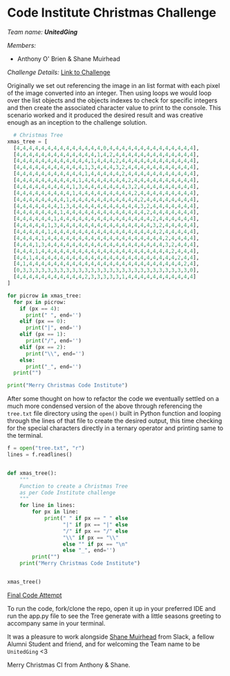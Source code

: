 # Code Institute Christmas Challenge

_Team name: **UnitedGing**_

_Members:_
* Anthony O' Brien & Shane Muirhead

_Challenge Details:_
[Link to Challenge](https://drive.google.com/file/d/1NkaNnGjKdxp1fvp6m9aCT2D-Rc3XKdD-/view)

Originally we set out referencing the image in an list format with each pixel of the image converted into an integer. Then using loops we would loop over the list objects and the objects indexes to check for specific integers and then create the associated character value to print to the console. 
This scenario worked and it produced the desired result and was creative enough as an inception to the challenge solution.
```python
  # Christmas Tree
xmas_tree = [
  [4,4,4,4,4,4,4,4,4,4,4,4,4,4,0,4,4,4,4,4,4,4,4,4,4,4,4,4,4],
  [4,4,4,4,4,4,4,4,4,4,4,4,4,1,4,2,4,4,4,4,4,4,4,4,4,4,4,4,4],
  [4,4,4,4,4,4,4,4,4,4,4,4,1,4,4,4,2,4,4,4,4,4,4,4,4,4,4,4,4],
  [4,4,4,4,4,4,4,4,4,4,4,1,3,4,4,4,3,2,4,4,4,4,4,4,4,4,4,4,4],
  [4,4,4,4,4,4,4,4,4,4,4,1,4,4,4,4,4,2,4,4,4,4,4,4,4,4,4,4,4],
  [4,4,4,4,4,4,4,4,4,4,1,4,4,4,4,4,4,4,2,4,4,4,4,4,4,4,4,4,4],
  [4,4,4,4,4,4,4,4,4,1,3,4,4,4,4,4,4,4,3,2,4,4,4,4,4,4,4,4,4],
  [4,4,4,4,4,4,4,4,4,1,4,4,4,4,4,4,4,4,4,2,4,4,4,4,4,4,4,4,4],
  [4,4,4,4,4,4,4,4,1,4,4,4,4,4,4,4,4,4,4,4,2,4,4,4,4,4,4,4,4],
  [4,4,4,4,4,4,4,1,3,4,4,4,4,4,4,4,4,4,4,4,3,2,4,4,4,4,4,4,4],
  [4,4,4,4,4,4,4,1,4,4,4,4,4,4,4,4,4,4,4,4,4,2,4,4,4,4,4,4,4],
  [4,4,4,4,4,4,1,4,4,4,4,4,4,4,4,4,4,4,4,4,4,4,2,4,4,4,4,4,4],
  [4,4,4,4,4,1,3,4,4,4,4,4,4,4,4,4,4,4,4,4,4,4,3,2,4,4,4,4,4],
  [4,4,4,4,4,1,4,4,4,4,4,4,4,4,4,4,4,4,4,4,4,4,4,2,4,4,4,4,4],
  [4,4,4,4,1,4,4,4,4,4,4,4,4,4,4,4,4,4,4,4,4,4,4,4,2,4,4,4,4],
  [4,4,4,1,3,4,4,4,4,4,4,4,4,4,4,4,4,4,4,4,4,4,4,4,3,2,4,4,4],
  [4,4,4,1,4,4,4,4,4,4,4,4,4,4,4,4,4,4,4,4,4,4,4,4,4,2,4,4,4],
  [4,4,1,4,4,4,4,4,4,4,4,4,4,4,4,4,4,4,4,4,4,4,4,4,4,4,2,4,4],
  [4,1,4,4,4,4,4,4,4,4,4,4,4,4,4,4,4,4,4,4,4,4,4,4,4,4,4,2,4],
  [0,3,3,3,3,3,3,3,3,3,3,3,3,3,3,3,3,3,3,3,3,3,3,3,3,3,3,3,0],
  [4,4,4,4,4,4,4,4,4,4,4,2,3,3,3,3,3,1,4,4,4,4,4,4,4,4,4,4,4]
]

for picrow in xmas_tree:
  for px in picrow:
    if (px == 4):
      print(" ", end='')
    elif (px == 0):
      print("|", end='')
    elif (px == 1):
      print("/", end='')
    elif (px == 2):
      print("\\", end='')
    else:
      print("_", end='')
  print("")

print("Merry Christmas Code Institute")
```

After some thought on how to refactor the code we eventually settled on a much more condensed version of the above through referencing the `tree.txt` file directory using the `open()` built in Python function and looping through the lines of that file to create the desired output, this time checking for the special characters directly in a ternary operator and printing same to the terminal. 

```python
f = open("tree.txt", "r")
lines = f.readlines()


def xmas_tree():
    """
    Function to create a Christmas Tree
    as per Code Institute challenge
    """
    for line in lines:
        for px in line:
            print(" " if px == " " else
                  "|" if px == "|" else
                  "/" if px == "/" else
                  "\\" if px == "\\"
                  else "" if px == "\n"
                  else "_", end='')
        print("")
    print("Merry Christmas Code Institute")


xmas_tree()
```

[Final Code Attempt](https://github.com/auxfuse/christmas-challenge/blob/master/app.py)

To run the code, fork/clone the repo, open it up in your preferred IDE and run the app.py file to see the Tree generate with a little seasons greeting to accompany same in your terminal.

It was a pleasure to work alongside [Shane Muirhead](https://github.com/ShaneMuir) from Slack, a fellow Alumni Student and friend, and for welcoming the Team name to be `UnitedGing` <3 

Merry Christmas CI from Anthony & Shane. 

